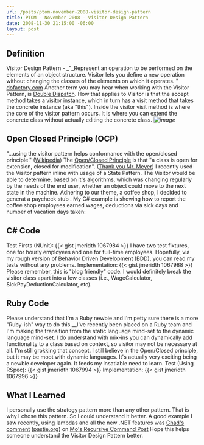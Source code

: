 ```yaml
---
url: /posts/ptom-november-2008-visitor-design-pattern
title: PTOM - November 2008 - Visitor Design Pattern
date: 2008-11-30 21:15:00 -06:00
layout: post
---
```


## Definition

Visitor Design Pattern - _"_Represent an operation to be performed on the elements of an object structure. Visitor lets you define a new operation without changing the classes of the elements on which it operates. " [dofactory.com](http://dofactory.com/Patterns/PatternVisitor.aspx) Another term you may hear when working with the Visitor Pattern, is [Double Dispatch](http://en.wikipedia.org/wiki/Double_dispatch). How that applies to Visitor is that the accept method takes a visitor instance, which in turn has a visit method that takes the concrete instance (aka "this"). Inside the visitor visit method is where the core of the visitor pattern occurs. It is where you can extend the concrete class without actually editing the concrete class. _![image](//lostechies.com/jasonmeridth/files/2011/03/image_thumb.png)_

## Open Closed Principle (OCP)

"...using the visitor pattern helps conformance with the open/closed principle." ([Wikipedia](http://en.wikipedia.org/wiki/Visitor_pattern)) The [Open/Closed Principle](/blogs/joe_ocampo/archive/2008/03/21/ptom-the-open-closed-principle.aspx) is that "a class is open for extension, closed for modification". ([Thank you Mr. Meyer](http://en.wikipedia.org/wiki/Open_Closed_Principle)) I recently used the Visitor pattern inline with usage of a State Pattern. The Visitor would be able to determine, based on it's algorithms, which was changing regularly by the needs of the end user, whether an object could move to the next state in the machine. Adhering to our theme, a coffee shop, I decided to generat a paycheck stub . My C# example is showing how to report the coffee shop employees earned wages, deductions via sick days and number of vacation days taken:

## C# Code

Test Firsts (NUnit): {{< gist jmeridth 1067984 >}} I have two test fixtures, one for hourly employees and one for full-time employees. Hopefully, via my rough version of Behavior Driven Development (BDD), you can read my tests without any problems. Implementation: {{< gist jmeridth 1067988 >}} Please remember, this is "blog friendly" code. I would definitely break the visitor class apart into a few classes (i.e., WageCalculator, SickPayDeductionCalculator, etc).

## Ruby Code

Please understand that I'm a Ruby newbie and I'm petty sure there is a more "Ruby-ish" way to do this.__I've recently been placed on a Ruby team and I'm making the transition from the static language mind-set to the dynamic language mind-set. I do understand with mix-ins you can dynamically add functionality to a class based on context, so visitor may not be necessary at all. I'm still grokking that concept. I still believe in the Open/Closed principle, but it may be moot with dynamic languages. It's actually very exciting being a newbie developer again. It feeds my insatiable need to learn. Test (Using RSpec): {{< gist jmeridth 1067994 >}} Implementation: {{< gist jmeridth 1067996 >}}

## What I Learned

I personally use the strategy pattern more than any other pattern. That is why I chose this pattern. So I could understand it better. A good example I saw recently, using lambdas and all the new .NET features was [Chad's comment](http://mokhan.ca/blog/CommentView,guid,0480cc5f-54e4-452f-b0d5-661f0a8289d7.aspx#commentstart) ([pastie.org](http://pastie.org/245770)) on [Mo's Recursive Command Post](http://mokhan.ca/blog/2008/08/01/Recursive+Command.aspx) Hope this helps someone understand the Visitor Design Pattern better.
